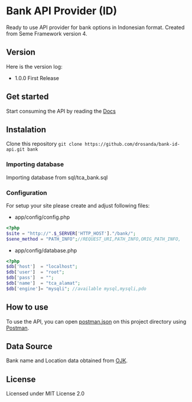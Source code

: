 # Bank API Provider (ID)
Ready to use API provider for bank options in Indonesian format. Created from Seme Framework version 4.

## Version
Here is the version log:
- 1.0.0 First Release

## Get started
Start consuming the API by reading the [Docs](https://alamat.thecloudalert.com/)

## Instalation
Clone this repository
`git clone https://github.com/drosanda/bank-id-api.git bank`

### Importing database
Importing database from sql/tca_bank.sql

### Configuration
For setup your site please create and adjust following files:
- app/config/config.php

```php
<?php
$site = "http://".$_SERVER['HTTP_HOST']."/bank/";
$sene_method = "PATH_INFO";//REQUEST_URI,PATH_INFO,ORIG_PATH_INFO,
```

- app/config/database.php

```php
<?php
$db['host']  = "localhost";
$db['user']  = "root";
$db['pass']  = "";
$db['name']  = "tca_alamat";
$db['engine']= "mysqli"; //available mysql,mysqli,pdo
```


## How to use
To use the API, you can open [postman.json](https://github.com/drosanda/address-id-api/blob/master/postman.json) on this project directory using [Postman](https://www.postman.com/downloads/).

## Data Source
Bank name and Location data obtained from [OJK](https://www.ojk.go.id/id/kanal/perbankan/data-dan-statistik/Documents/Nama%20dan%20Alamat%20Kantor%20Pusat%20Bank%20Juni%202021.xlsx).

## License
Licensed under MIT License 2.0
